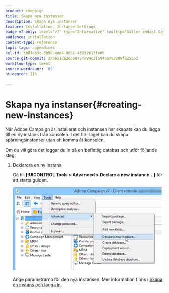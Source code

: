 ```yaml
---
product: campaign
title: Skapa nya instanser
description: Skapa nya instanser
feature: Installation, Instance Settings
badge-v7-only: label="v7" type="Informative" tooltip="Gäller endast Campaign Classic v7"
audience: installation
content-type: reference
topic-tags: appendices
exl-id: 3b87eb3c-3b50-4ed4-80b1-4333261ffe0b
source-git-commit: 3a9b21d626b60754789c3f594ba798309f62a553
workflow-type: tm+mt
source-wordcount: '89'
ht-degree: 11%

---
```


# Skapa nya instanser{#creating-new-instances}



När Adobe Campaign är installerat och instansen har skapats kan du lägga till en ny instans från konsolen. I det här läget kan du skapa spårningsinstanser utan att komma åt konsolen.

Om du vill göra det loggar du in på en befintlig databas och utför följande steg:

1. Deklarera en ny instans

   Gå till **[!UICONTROL Tools > Advanced > Declare a new instance...]** för att starta guiden.

   ![](assets/s_ncs_install_declare_instance_menu.png)

   Ange parametrarna för den nya instansen. Mer information finns i [Skapa en instans och logga in](../../installation/using/creating-an-instance-and-logging-on.md).
